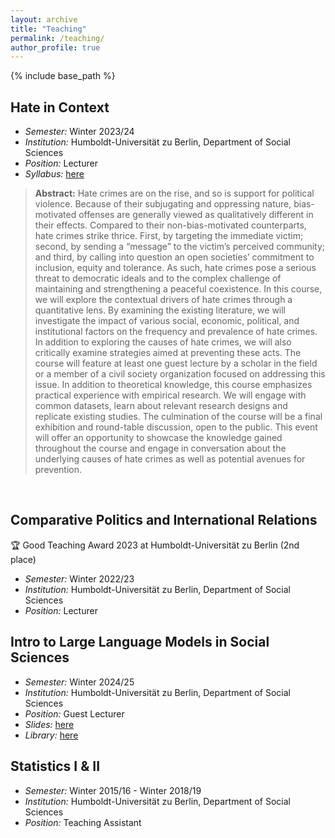 ```yaml
---
layout: archive
title: "Teaching"
permalink: /teaching/
author_profile: true
---
```

{% include base_path %}
## Hate in Context
* *Semester:*  Winter 2023/24 
* *Institution:* Humboldt-Universität zu Berlin, Department of Social Sciences   
* *Position:* Lecturer  
* *Syllabus:* [here](/files/Hate_in_Context_Syllabus_V5.pdf)  
> **Abstract:** Hate crimes are on the rise, and so is support for political violence. Because of their subjugating and oppressing nature, bias-motivated offenses are generally viewed as qualitatively different in their effects. Compared to their non-bias-motivated counterparts, hate crimes strike thrice. First, by targeting the immediate victim; second, by sending a “message” to the victim’s perceived community; and third, by calling into question an open societies’ commitment to inclusion, equity and tolerance. As such, hate crimes pose a serious threat to democratic ideals and to the complex challenge of maintaining and strengthening a peaceful coexistence. In this course, we will explore the contextual drivers of hate crimes through a quantitative lens. By examining the existing literature, we will investigate the impact of various social, economic, political, and institutional factors on the frequency and prevalence of hate crimes. In addition to exploring the causes of hate crimes, we will also critically examine strategies aimed at preventing these acts. The course will feature at least one guest lecture by a scholar in the field or a member of a civil society organization focused on addressing this issue. In addition to theoretical knowledge, this course emphasizes practical experience with empirical research. We will engage with common datasets, learn about relevant research designs and replicate existing studies. The culmination of the course will be a final exhibition and round-table discussion, open to the public. This event will offer an opportunity to showcase the knowledge gained throughout the course and engage in conversation about the underlying causes of hate crimes as well as potential avenues for prevention.   
<p>&nbsp;</p>


## Comparative Politics and International Relations  
:trophy: Good Teaching Award 2023 at Humboldt-Universität zu Berlin (2nd place)  
* *Semester:*  Winter 2022/23  
* *Institution:* Humboldt-Universität zu Berlin, Department of Social Sciences   
* *Position:* Lecturer    

## Intro to Large Language Models in Social Sciences
* *Semester:*  Winter 2024/25  
* *Institution:* Humboldt-Universität zu Berlin, Department of Social Sciences   
* *Position:* Guest Lecturer   
* *Slides:* [here](/files/Guest_Lecture_QTA_with_GPT.pdf)  
* *Library:* [here](https://www.zotero.org/groups/5834393/llms_in_social_sciences/library)  


## Statistics I & II  
* *Semester:*  Winter 2015/16 - Winter 2018/19  
* *Institution:* Humboldt-Universität zu Berlin, Department of Social Sciences   
* *Position:* Teaching Assistant  
